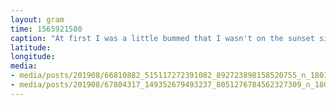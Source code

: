 ```yaml
---
layout: gram
time: 1565921580
caption: "At first I was a little bummed that I wasn't on the sunset side of the plane, but then I was treated to these amazing colors and THEN I saw the most amazing full moon rise from 30,000 ft. Absolutely unreal. #whataworld"
latitude: 
longitude: 
media:
- media/posts/201908/66810882_515117272391082_892723898158520755_n_18013031461237720.jpg
- media/posts/201908/67804317_149352679493237_8051276784562327309_n_18089138887067752.jpg
---
```

